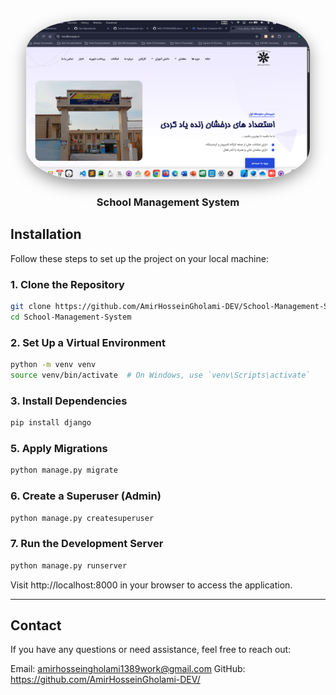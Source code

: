 <div align="center" style="margin-bottom: 20px;"> <a href="https://github.com/AmirHosseinGholami-DEV/School-Management-System/" target="_blank" style="text-decoration: none; color: inherit;"> <img src="./Screenshot.png" alt="School Management System" style="max-width:90%; height:auto; border-radius:20%; box-shadow:0 8px 24px rgba(0,0,0,0.4);" /> <h3>School Management System</h3> </a> </div>

## Installation

Follow these steps to set up the project on your local machine:

### 1. Clone the Repository
```bash
git clone https://github.com/AmirHosseinGholami-DEV/School-Management-System.git
cd School-Management-System
```
### 2. Set Up a Virtual Environment
```bash
python -m venv venv
source venv/bin/activate  # On Windows, use `venv\Scripts\activate`
```
### 3. Install Dependencies
```bash
pip install django
```

### 5. Apply Migrations
```bash
python manage.py migrate
```
### 6. Create a Superuser (Admin)
```bash
python manage.py createsuperuser
```
### 7. Run the Development Server
```bash
python manage.py runserver
```
Visit http://localhost:8000 in your browser to access the application.

---

## Contact

If you have any questions or need assistance, feel free to reach out:

Email: amirhosseingholami1389work@gmail.com
GitHub: https://github.com/AmirHosseinGholami-DEV/

